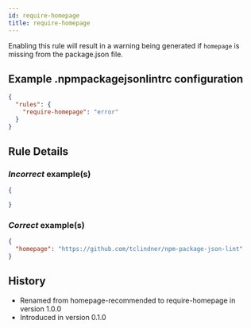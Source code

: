 ```yaml
---
id: require-homepage
title: require-homepage
---
```


Enabling this rule will result in a warning being generated if `homepage` is missing from the package.json file.

## Example .npmpackagejsonlintrc configuration

```json
{
  "rules": {
    "require-homepage": "error"
  }
}
```

## Rule Details

### *Incorrect* example(s)

```json
{

}
```

### *Correct* example(s)

```json
{
  "homepage": "https://github.com/tclindner/npm-package-json-lint"
}
```

## History

* Renamed from homepage-recommended to require-homepage in version 1.0.0
* Introduced in version 0.1.0
